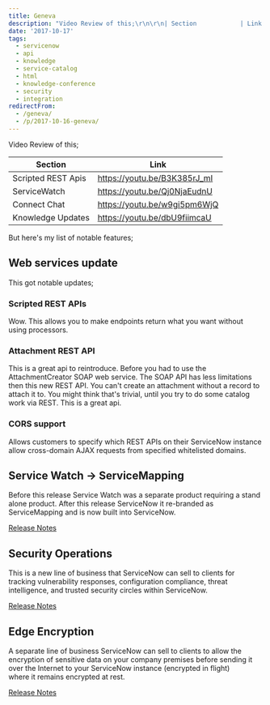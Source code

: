 ```yaml
---
title: Geneva
description: "Video Review of this;\r\n\r\n| Section            | Link                           |\r\n| ------------------ | ------------------------------ |\r\n| Scripted REST Ap..."
date: '2017-10-17'
tags:
  - servicenow
  - api
  - knowledge
  - service-catalog
  - html
  - knowledge-conference
  - security
  - integration
redirectFrom:
  - /geneva/
  - /p/2017-10-16-geneva/
---
```


<!--StartFragment-->

Video Review of this;

| Section            | Link                           |
| ------------------ | ------------------------------ |
| Scripted REST Apis | <https://youtu.be/B3K385rJ_mI> |
| ServiceWatch       | <https://youtu.be/Qj0NjaEudnU> |
| Connect Chat       | <https://youtu.be/w9gi5pm6WjQ> |
| Knowledge Updates  | <https://youtu.be/dbU9fiimcaU> |

But here's my list of notable features;

## Web services update

This got notable updates;

### Scripted REST APIs

Wow. This allows you to make endpoints return what you want without using processors.

### Attachment REST API

This is a great api to reintroduce. Before you had to use the AttachmentCreator SOAP web service. The SOAP API has less limitations then this new REST API. You can't create an attachment without a record to attach it to. You might think that's trivial, until you try to do some catalog work via REST. This is a great api.

### CORS support

Allows customers to specify which REST APIs on their ServiceNow instance allow cross-domain AJAX requests from specified whitelisted domains.

## Service Watch -> ServiceMapping

Before this release Service Watch was a separate product requiring a stand alone product. After this release ServiceNow it re-branded as ServiceMapping and is now built into ServiceNow.

[Release Notes](https://docs.servicenow.com/bundle/geneva-release-notes/page/release-notes/it_operations_mgmt/r_ServiceMappingRN.html)

## Security Operations

This is a new line of business that ServiceNow can sell to clients for tracking vulnerability responses, configuration compliance, threat intelligence, and trusted security circles within ServiceNow.

[Release Notes](https://docs.servicenow.com/bundle/geneva-release-notes/page/release-notes/security_management/c_SecurityOpsManagementRN.html)

## Edge Encryption

A separate line of business ServiceNow can sell to clients to allow the encryption of sensitive data on your company premises before sending it over the Internet to your ServiceNow instance (encrypted in flight)\
where it remains encrypted at rest.

[Release Notes](https://docs.servicenow.com/bundle/geneva-release-notes/page/release-notes/servicenow_platform/r_EdgeEncryptionRN.html)

<!--EndFragment-->